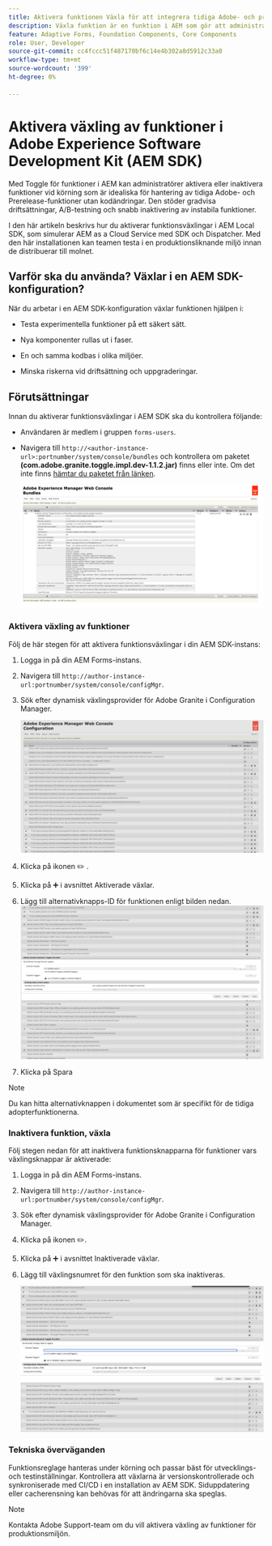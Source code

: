 ```yaml
---
title: Aktivera funktionen Växla för att integrera tidiga Adobe- och prerelease-funktioner
description: Växla funktion är en funktion i AEM som gör att administratörer kan aktivera nya funktioner i en körningsmiljö.
feature: Adaptive Forms, Foundation Components, Core Components
role: User, Developer
source-git-commit: cc4fccc51f487170bf6c14e4b302a8d5912c33a0
workflow-type: tm+mt
source-wordcount: '399'
ht-degree: 0%

---
```


# Aktivera växling av funktioner i Adobe Experience Software Development Kit (AEM SDK)

Med Toggle för funktioner i AEM kan administratörer aktivera eller inaktivera funktioner vid körning som är idealiska för hantering av tidiga Adobe- och Prerelease-funktioner utan kodändringar. Den stöder gradvisa driftsättningar, A/B-testning och snabb inaktivering av instabila funktioner.

I den här artikeln beskrivs hur du aktiverar funktionsväxlingar i AEM Local SDK, som simulerar AEM as a Cloud Service med SDK och Dispatcher. Med den här installationen kan teamen testa i en produktionsliknande miljö innan de distribuerar till molnet.

## Varför ska du använda? Växlar i en AEM SDK-konfiguration?

När du arbetar i en AEM SDK-konfiguration växlar funktionen hjälpen i:

* Testa experimentella funktioner på ett säkert sätt.

* Nya komponenter rullas ut i faser.

* En och samma kodbas i olika miljöer.

* Minska riskerna vid driftsättning och uppgraderingar.

## Förutsättningar

Innan du aktiverar funktionsväxlingar i AEM SDK ska du kontrollera följande:

* Användaren är medlem i gruppen `forms-users`.

* Navigera till `http://<author-instance-url>:portnumber/system/console/bundles` och kontrollera om paketet **(com.adobe.granite.toggle.impl.dev-1.1.2.jar)** finns eller inte. Om det inte finns [hämtar du paketet från länken](https://experience.adobe.com/#/downloads/content/software-distribution/en/aem.html?package=/content/software-distribution/en/details.html/content/dam/aem/public/adobe/packages/cq650/hotfix/com.adobe.granite.toggle.impl.dev-1.1.2%20.jar).

  ![Växla funktion](/help/forms/assets/aem-web-console-bundle.png)

### Aktivera växling av funktioner

Följ de här stegen för att aktivera funktionsväxlingar i din AEM SDK-instans:

1. Logga in på din AEM Forms-instans.

1. Navigera till `http://author-instance-url:portnumber/system/console/configMgr`.

1. Sök efter dynamisk växlingsprovider för Adobe Granite i Configuration Manager.

   ![Växla funktion](/help/forms/assets/aem-web-console-confi.png)

1. Klicka på ikonen ✏️ .
1. Klicka på ➕ i avsnittet Aktiverade växlar.
1. Lägg till alternativknapps-ID för funktionen enligt bilden nedan.
   ![Växla funktion](/help/forms/assets/feature-toggle.png)

1. Klicka på Spara

>[!NOTE]
>
> Du kan hitta alternativknappen i dokumentet som är specifikt för de tidiga adopterfunktionerna.


### Inaktivera funktion, växla

Följ stegen nedan för att inaktivera funktionsknapparna för funktioner vars växlingsknappar är aktiverade:

1. Logga in på din AEM Forms-instans.
1. Navigera till `http://author-instance-url:portnumber/system/console/configMgr`.
1. Sök efter dynamisk växlingsprovider för Adobe Granite i Configuration Manager.
1. Klicka på ikonen ✏️.
1. Klicka på ➕ i avsnittet Inaktiverade växlar.
1. Lägg till växlingsnumret för den funktion som ska inaktiveras.

   ![Växla funktion](/help/forms/assets/disable-toggle-feature.png)

### Tekniska överväganden

Funktionsreglage hanteras under körning och passar bäst för utvecklings- och testinställningar. Kontrollera att växlarna är versionskontrollerade och synkroniserade med CI/CD i en installation av AEM SDK. Siduppdatering eller cacherensning kan behövas för att ändringarna ska speglas.

>[!NOTE]
>
> Kontakta Adobe Support-team om du vill aktivera växling av funktioner för produktionsmiljön.


